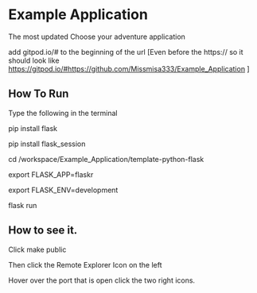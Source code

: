 # Example Application
The most updated Choose your adventure application

add gitpod.io/# to the beginning of the url [Even before the https:// so it should look like https://gitpod.io/#https://github.com/Missmisa333/Example_Application ]
## How To Run
Type the following in the terminal 

pip install flask


pip install flask_session

cd /workspace/Example_Application/template-python-flask

export FLASK_APP=flaskr


export FLASK_ENV=development


flask run

## How to see it. 
Click make public 

Then click the Remote Explorer Icon on the left

Hover over the port that is open click the two right icons. 
